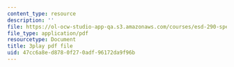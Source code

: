 ```yaml
---
content_type: resource
description: ''
file: https://ol-ocw-studio-app-qa.s3.amazonaws.com/courses/esd-290-special-topics-in-supply-chain-management-spring-2005/47cc6a8ed8780f270adf96172da9f96b_oRK2jN3yqOI.pdf
file_type: application/pdf
resourcetype: Document
title: 3play pdf file
uid: 47cc6a8e-d878-0f27-0adf-96172da9f96b
---
```

